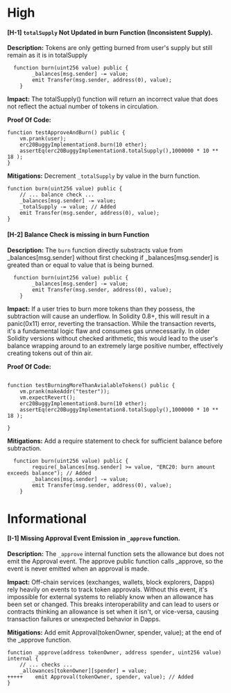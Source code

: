 # High

#### [H-1] `totalSupply` Not Updated in burn Function (Inconsistent Supply).

**Description:** Tokens are only getting burned from user's supply but still remain as it is in totalSupply

```solidity
  function burn(uint256 value) public {
        _balances[msg.sender] -= value;
        emit Transfer(msg.sender, address(0), value);
    }
```
**Impact:** The totalSupply() function will return an incorrect value that does not reflect the actual number of tokens in circulation. 

**Proof Of Code:**

```
function testApproveAndBurn() public {
    vm.prank(user);
    erc20BuggyImplementation8.burn(10 ether);
    assertEq(erc20BuggyImplementation8.totalSupply(),1000000 * 10 ** 18 );
}
```

**Mitigations:** Decrement `_totalSupply` by value in the burn function.

```solidity
function burn(uint256 value) public {
    // ... balance check ...
    _balances[msg.sender] -= value;
    _totalSupply -= value; // Added
    emit Transfer(msg.sender, address(0), value);
}
```



#### [H-2] Balance Check is missing in burn Function

**Description:** The `burn` function directly substracts value from _balances[msg.sender] without first checking if _balances[msg.sender] is greated than or equal to value that is being burned.


```solidity
  function burn(uint256 value) public {
        _balances[msg.sender] -= value;
        emit Transfer(msg.sender, address(0), value);
    }
```

**Impact:** If a user tries to burn more tokens than they possess, the subtraction will cause an underflow. In Solidity 0.8+, this will result in a panic(0x11) error, reverting the transaction. While the transaction reverts, it's a fundamental logic flaw and consumes gas unnecessarily. In older Solidity versions without checked arithmetic, this would lead to the user's balance wrapping around to an extremely large positive number, effectively creating tokens out of thin air.

**Proof Of Code:**

```solidity

function testBurningMoreThanAvialableTokens() public {
    vm.prank(makeAddr("tester"));
    vm.expectRevert();
    erc20BuggyImplementation8.burn(10 ether);
    assertEq(erc20BuggyImplementation8.totalSupply(),1000000 * 10 ** 18 );
    
}
```

**Mitigations:** Add a require statement to check for sufficient balance before subtraction.

```solidity
  function burn(uint256 value) public {
        require(_balances[msg.sender] >= value, "ERC20: burn amount exceeds balance"); // Added
        _balances[msg.sender] -= value;
        emit Transfer(msg.sender, address(0), value);
    }
```


# Informational

#### [I-1] Missing Approval Event Emission in `_approve` function.

**Description:** The `_approve` internal function sets the allowance but does not emit the Approval event. The approve public function calls _approve, so the event is never emitted when an approval is made.

**Impact:** Off-chain services (exchanges, wallets, block explorers, Dapps) rely heavily on events to track token approvals. Without this event, it's impossible for external systems to reliably know when an allowance has been set or changed. This breaks interoperability and can lead to users or contracts thinking an allowance is set when it isn't, or vice-versa, causing transaction failures or unexpected behavior in Dapps.

**Mitigations:** Add emit Approval(tokenOwner, spender, value); at the end of the _approve function.

```Solidity
function _approve(address tokenOwner, address spender, uint256 value) internal {
    // ... checks ...
    _allowances[tokenOwner][spender] = value;
+++++    emit Approval(tokenOwner, spender, value); // Added
}
```


